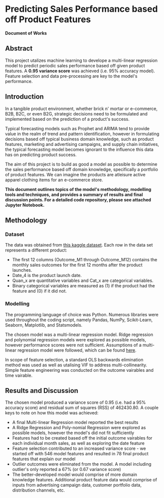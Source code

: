 # Predicting Sales Performance based off Product Features
**Document of Works**

## Abstract
This project utalizes machine learning to develope a multi-linear regression model to predict periodic sales performance based off given product features. A **0.95 variance score** was achieved (i.e. 95% accuracy model). Feature selection and data pre-processing are key to the model's performance.

## Introduction
In a tangible product environment, whether brick n' mortar or e-commerce, B2B, B2C, or even B2G, strategic decisions need to be formulated and implemented based on the prediction of a product's success. 

Typical forecasting models such as Prophet and ARIMA tend to provide value in the realm of trend and pattern identification, however in formulating decisions based off typical business domain knowledge, such as product features, marketing and advertising campaigns, and supply chain initiatives, the typical forecasting model becomes ignorant to the influence this data has on predicting product success.
    
The aim of this project is to build as good a model as possible to determine the sales performance based off domain knowledge, specifically a portfolio of product features. We can imagine the products are atleisure active apparel clothing items for an e-commerce store. 

**This document outlines topics of the model's methodology, modelling tools and techniques, and provides a summary of results and final discussion points. For a detailed code repository, please see attached Jupyter Notebook.**

## Methodology
### Dataset
The data was obtained from [this kaggle dataset](https://www.kaggle.com/c/online-sales/data). Each row in the data set represents a different product:
* The first 12 columns (Outcome_M1 through Outcome_M12) contains the monthly sales outcomes for the first 12 months after the product launches.
* Date_4 is the product launch date.
* Quan_x are quantitative variables and Cat_x are categorical variables.
* Binary categorical variables are measured as (1) if the product had the feature and (0) if it did not.

### Modelling
The programming language of choice was Python. Numerous libraries were used throughout the coding script, namely Pandas, NumPy, Scikit-Learn, Seaborn, Matplotlib, and Statsmodels.

The chosen model was a multi-linear regression model. Ridge regression and polynomial regression models were explored as possible models, however performance scores were not sufficient. Assumptions of a multi-linear regression model were followed, which can be found [here](https://www.statisticssolutions.com/assumptions-of-multiple-linear-regression/).

In scope of feature selection, a standard OLS backwards elimination method was used as well as utalising VIF to address multi-collinearity. Simple feature engineering was conducted on the outcome vairables and time vairable.

## Results and Discussion
The chosen model produced a variance score of 0.95 (i.e. had a 95% accuracy score) and residual sum of squares (RSS) of 462430.80. A couple keys to note on how this model was achieved:
* A final Multi-linear Regression model reported the best results
* A Ridge Regression and Poly-nomial Regression were explored as possible models, however the model's did not fit sufficiently
* Features had to be created based off the initial outcome vairables for each individual month sales, as well as exploring the date feature
* Feature selection contributed to an increased variance score - we started off with 546 model features and resulted in 78 final product features that explain our model
* Outlier outcomes were eliminated from the model. A model including outlier's only reported a 67% (or 0.67 variance score)
* The better-developed model would comprise of more domain knowledge features. Additional product feature data would comprise of inputs from advertising campaign data, customer portfolio data, distribution channels, etc.
